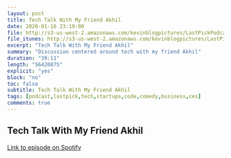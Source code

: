 ```yaml
---
layout: post
title: Tech Talk With My Friend Akhil
date: 2020-01-16 23:19:00
file: http://s3-us-west-2.amazonaws.com/kevinblogpictures/LastPickPodcastE2.mp3
file_itunes: http://s3-us-west-2.amazonaws.com/kevinblogpictures/LastPickPodcastE2.m4a
excerpt: "Tech Talk With My Friend Akhil"
summary: "Discussion centered around tech with my friend Akhil"
duration: "39:11"
length: "56420875"
explicit: "yes"
block: "no"
toc: false
subtitle: Tech Talk With My Friend Akhil
tags: [podcast,lastpick,tech,startups,code,comedy,business,ces]
comments: true
---
```


## Tech Talk With My Friend Akhil
[Link to episode on Spotify](https://open.spotify.com/episode/5ZqCKTnFvh4DKY1WWqTIzM?si=qD_v02z_TDOvVLqXbNzKLQ)
